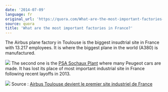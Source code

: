```yaml
---
date: '2014-07-09'
language: fr
original_url: 'https://quora.com/What-are-the-most-important-factories-in-France/answer/Clément-Renaud'
source: quora
title: 'What are the most important factories in France?'
---
```


The Airbus plane factory in Toulouse is the biggest insudtrial site in
France with 13.217 employees. It is where the biggest plane in the world
(A380) is manufactured. 
 
![](/{{site.base_url}}/img/quora/main-qimg-bae78ae714126d5a6f86d33aed08c532-c.png) 
The second one is the [PSA Sochaux
Plant](http://en.wikipedia.org/wiki/PSA_Sochaux_Plant) where many
Peugeot cars are made. It has lost its place of most important
industrial site in France following recent layoffs in 2013. 
 
![](/{{site.base_url}}/img/quora/main-qimg-f733b0d86fc4aded16362ba575e82341-c.png) 
Source : [Airbus Toulouse devient le premier site industriel de
France](http://www.lefigaro.fr/conjoncture/2013/07/17/20002-20130717ARTFIG00273-airbus-toulouse-devient-le-premier-site-industriel-de-france.php)
